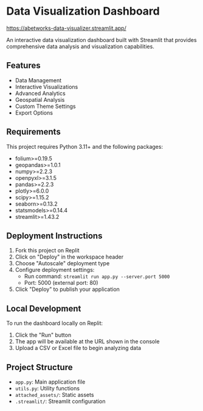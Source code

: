 
# Data Visualization Dashboard

https://abetworks-data-visualizer.streamlit.app/

An interactive data visualization dashboard built with Streamlit that provides comprehensive data analysis and visualization capabilities.

## Features

- Data Management
- Interactive Visualizations
- Advanced Analytics
- Geospatial Analysis
- Custom Theme Settings
- Export Options

## Requirements

This project requires Python 3.11+ and the following packages:
- folium>=0.19.5
- geopandas>=1.0.1
- numpy>=2.2.3
- openpyxl>=3.1.5
- pandas>=2.2.3
- plotly>=6.0.0
- scipy>=1.15.2
- seaborn>=0.13.2
- statsmodels>=0.14.4
- streamlit>=1.43.2

## Deployment Instructions

1. Fork this project on Replit
2. Click on "Deploy" in the workspace header
3. Choose "Autoscale" deployment type
4. Configure deployment settings:
   - Run command: `streamlit run app.py --server.port 5000`
   - Port: 5000 (external port: 80)
5. Click "Deploy" to publish your application

## Local Development

To run the dashboard locally on Replit:
1. Click the "Run" button
2. The app will be available at the URL shown in the console
3. Upload a CSV or Excel file to begin analyzing data

## Project Structure

- `app.py`: Main application file
- `utils.py`: Utility functions
- `attached_assets/`: Static assets
- `.streamlit/`: Streamlit configuration
